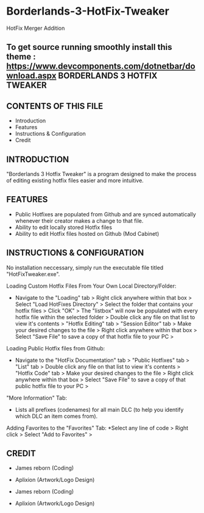 # Borderlands-3-HotFix-Tweaker
HotFix Merger Addition

To get source running smoothly install this theme : https://www.devcomponents.com/dotnetbar/download.aspx
BORDERLANDS 3 HOTFIX TWEAKER
---------------------


CONTENTS OF THIS FILE
---------------------

 * Introduction
 * Features
 * Instructions & Configuration
 * Credit


INTRODUCTION
------------

 "Borderlands 3 Hotfix Tweaker" is a program designed to make the process of editing existing hotfix files easier and more intuitive.


FEATURES
------------

 * Public Hotfixes are populated from Github and are synced automatically whenever their creator makes a change to that file.
 * Ability to edit locally stored Hotfix files
 * Ability to edit Hotfix files hosted on Github (Mod Cabinet)


INSTRUCTIONS & CONFIGURATION
-------------
 
No installation neccessary, simply run the executable file titled "HotFixTweaker.exe".

Loading Custom Hotfix Files From Your Own Local Directory/Folder:
 * Navigate to the "Loading" tab > Right click anywhere within that box > Select "Load HotFixes Directory" > Select the folder that contains your hotfix files > Click "OK" > The "listbox" will now be populated with every hotfix file within the selected folder > Double click any file on that list to view it's contents > "Hotfix Editing" tab > "Session Editor" tab > Make your desired changes to the file > Right click anywhere within that box > Select "Save File" to save a copy of that hotfix file to your PC > 
 
Loading Public Hotfix files from Github:
 * Navigate to the "HotFix Documentation" tab > "Public Hotfixes" tab > "List" tab > Double click any file on that list to view it's contents > "Hotfix Code" tab > Make your desired changes to the file > Right click anywhere within that box > Select "Save File" to save a copy of that public hotfix file to your PC >

"More Information" Tab:
 * Lists all prefixes (codenames) for all main DLC (to help you identify which DLC an item comes from).

Adding Favorites to the "Favorites" Tab:
 *Select any line of code > Right click > Select "Add to Favorites" >

CREDIT
-----------

 * James reborn (Coding)
 * Aplixion (Artwork/Logo Design)

 * James reborn (Coding)
 * Aplixion (Artwork/Logo Design)
